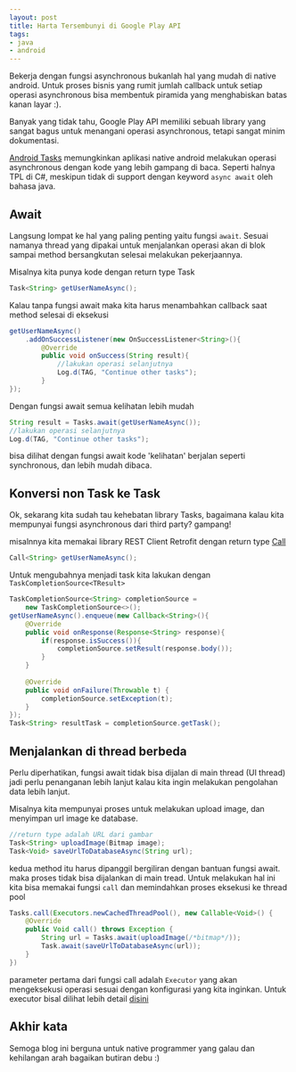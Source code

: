 ```yaml
---
layout: post
title: Harta Tersembunyi di Google Play API
tags:
- java
- android
---
```


Bekerja dengan fungsi asynchronous bukanlah hal yang mudah di native android. 
Untuk proses bisnis yang rumit jumlah callback untuk setiap operasi asynchronous bisa membentuk 
piramida yang menghabiskan batas kanan layar :).

Banyak yang tidak tahu, Google Play API memiliki sebuah library yang sangat bagus untuk menangani 
operasi asynchronous, tetapi sangat minim dokumentasi.

[Android Tasks](https://goo.gl/4fJWb1) memungkinkan aplikasi native android melakukan operasi asynchronous 
dengan kode yang lebih gampang di baca. Seperti halnya TPL di C#, meskipun tidak di support
dengan keyword `async await` oleh bahasa java. 

Await
------------------------
Langsung lompat ke hal yang paling penting yaitu fungsi `await`. Sesuai namanya thread yang dipakai untuk 
menjalankan operasi akan di blok sampai method bersangkutan selesai melakukan pekerjaannya. 

Misalnya kita punya kode dengan return type Task<String>

```java
Task<String> getUserNameAsync();
```

Kalau tanpa fungsi await maka kita harus menambahkan callback saat method selesai di eksekusi

```java
getUserNameAsync()
    .addOnSuccessListener(new OnSuccessListener<String>(){
        @Override
        public void onSuccess(String result){
            //lakukan operasi selanjutnya
            Log.d(TAG, "Continue other tasks");
        }
});
```

Dengan fungsi await semua kelihatan lebih mudah

```java
String result = Tasks.await(getUserNameAsync());
//lakukan operasi selanjutnya
Log.d(TAG, "Continue other tasks");
```

bisa dilihat dengan fungsi await kode 'kelihatan' berjalan seperti synchronous, 
dan lebih mudah dibaca.


Konversi non Task ke Task
------------------------
Ok, sekarang kita sudah tau kehebatan library Tasks, bagaimana kalau kita mempunyai 
fungsi asynchronous dari third party? gampang!

misalnnya kita memakai library REST Client Retrofit dengan return type [Call<T>](https://goo.gl/gGvVFD) 

```java
Call<String> getUserNameAsync();
```

Untuk mengubahnya menjadi task kita lakukan dengan `TaskCompletionSource<TResult>`

```java
TaskCompletionSource<String> completionSource = 
    new TaskCompletionSource<>();
getUserNameAsync().enqueue(new Callback<String>(){
    @Override
    public void onResponse(Response<String> response){
        if(response.isSuccess()){
            completionSource.setResult(response.body());
        }
    }
    
    @Override
    public void onFailure(Throwable t) {
        completionSource.setException(t);
    }
});
Task<String> resultTask = completionSource.getTask();
```

Menjalankan di thread berbeda
------------------------
Perlu diperhatikan, fungsi await tidak bisa dijalan di main thread (UI thread) jadi perlu penanganan 
lebih lanjut kalau kita ingin melakukan pengolahan data lebih lanjut.

Misalnya kita mempunyai proses untuk melakukan upload image, dan menyimpan url image ke database. 

```java
//return type adalah URL dari gambar
Task<String> uploadImage(Bitmap image);
Task<Void> saveUrlToDatabaseAsync(String url);
```

kedua method itu harus dipanggil bergiliran dengan bantuan fungsi await. maka proses tidak bisa 
dijalankan di main tread. Untuk melakukan hal ini kita bisa memakai fungsi `call` dan memindahkan 
proses eksekusi ke thread pool

```java
Tasks.call(Executors.newCachedThreadPool(), new Callable<Void>() {
    @Override
    public Void call() throws Exception {
        String url = Tasks.await(uploadImage(/*bitmap*/));
        Task.await(saveUrlToDatabaseAsync(url));
    }
})
```

parameter pertama dari fungsi call adalah `Executor` yang akan mengeksekusi operasi sesuai dengan 
konfigurasi yang kita inginkan. Untuk executor bisal dilihat lebih detail [disini](https://goo.gl/GGYKdY)

Akhir kata
------------------------
Semoga blog ini berguna untuk native programmer yang galau dan kehilangan arah bagaikan butiran debu :)